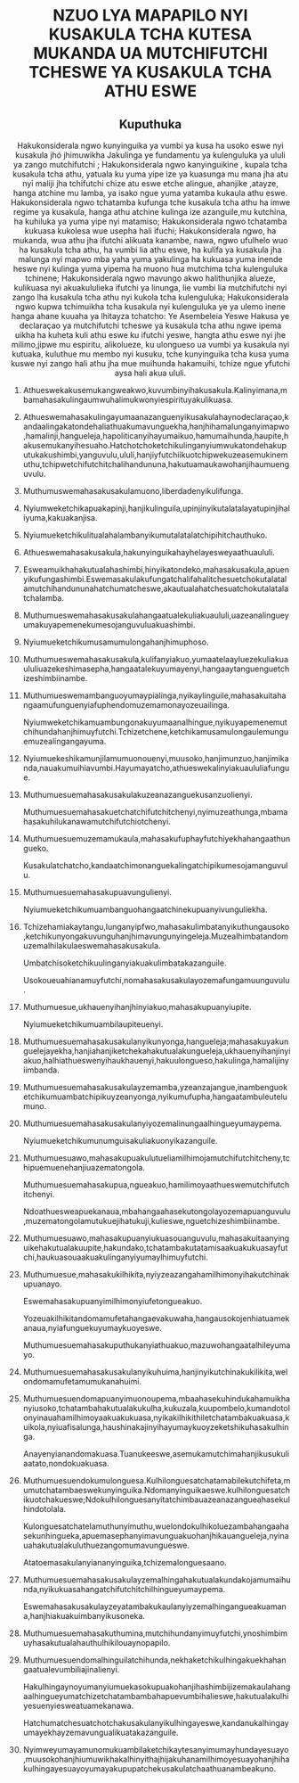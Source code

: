<h1 align='center'>NZUO LYA MAPAPILO NYI KUSAKULA TCHA KUTESA MUKANDA UA MUTCHIFUTCHI TCHESWE YA KUSAKULA TCHA ATHU ESWE</h1>
<h2 align='center'>Kuputhuka</h2>
<p align='center'>Hakukonsiderala ngwo kunyinguika ya vumbi ya kusa ha usoko eswe nyi kusakula jhó jhimuwikha
Jakulinga ye fundamentu ya kulenguluka ya ululi ya zango mutchifutchi ;
Hakukonsiderala ngwo kanyinguikine , kupala tcha kusakula tcha athu, yatuala ku yuma yipe ize ya kuasunga mu mana jha atu nyi maliji jha tchifutchi chize atu eswe etche alingue, ahanjike ,atayze, hanga atchine mu lamba, ya isako ngue yuma yatamba kukaula athu eswe.
Hakukonsiderala ngwo tchatamba kufunga tche kusakula tcha athu ha imwe regime ya kusakula, hanga athu atchine kulinga ize azanguile,mu kutchina, ha kuhiluka ya yuma yipe nyi matamiso;
Hakukonsiderala ngwo tchatamba kukuasa kukolesa wue usepha hali ifuchi;
Hakukonsiderala ngwo, ha mukanda, wua athu jha ifutchi alikuata kanambe, nawa, ngwo ufulhelo wuo ha kusakula tcha athu, ha vumbi lia athu eswe, ha kulifa ya kusakula jha malunga nyi mapwo mba yaha yuma yakulinga ha kukuasa yuma inende heswe nyi kulinga yuma yipema ha muono hua mutchima tcha kulenguluka tchinene;
Hakukonsiderala ngwo mavungo akwo halithunjika alueze, kulikuasa nyi akuakululieka ifutchi ya linunga, lie vumbi lia mutchifutchi nyi zango lha kusakula tcha athu nyi kukola tcha kulenguluka;
Hakukonsiderala ngwo kupwa tchimuikha tcha kusakula nyi kulenguluka ye ya ulemo inene hanga ahane kuuaha ya lhitayza tchatcho:
Ye Asembeleia Yeswe Hakusa ye declaraçao ya mutchifutchi tcheswe ya kusakula tcha athu ngwe ipema uikha ha kuheta kuli athu eswe ku ifutchi yeswe, hangta athu eswe nyi jhe milimo,jipwe mu espiritu, alikolueze, ku ulongueso ua vumbi ya kusakula nyi kutuaka, kuluthue mu membo nyi kusuku, tche kunyinguika tcha kusa yuma kuswe nyi zango hali athu jha mue muihunda hakamuihi, tchize ngue yfutchi aysa hali akua ululi.</p>
<ol>
  <li>
    <p>Athueswekakusemukangweakwo,kuvumbinyihakusakula.Kalinyimana,mbamahasakulingaumwuhalimukwonyiespirituyakulikuasa.</p>
  </li>
  <li>
    <p>Athueswemahasakulingayumaanazanguenyikusakulahaynodeclaraçao,kandaalingakatondehaliathuakumavunguekha,hanjhihamalunganyimapwo,hamalinji,hangueleja,hapoliticanyihayumaikuo,hamumaihunda,haupite,hakusemukanyihesuaho.Hatchotchoketchikulinganyiumwukatondehakuputukakushimbi,yanguvulu,ululi,hanjiyfutchiikuotchipwekuzeasemukinemuthu,tchipwetchifutchitchalihandununa,hakutuamaukawohanjihaumuenguvulu.</p>
  </li>
  <li>
    <p>Muthumuswemahasakusakulamuono,liberdadenyikulifunga.</p>
  </li>
  <li>
    <p>Nyiumweketchikapuakapinji,hanjikulinguila,upinjinyikutalatalayatupinjihaliyuma,kakuakanjisa.</p>
  </li>
  <li>
    <p>Nyiumueketchikulitualahalambanyikumutalatalatchipihitchauthuko.</p>
  </li>
  <li>
    <p>Athueswemahasakusakula,hakunyinguikahayhelayesweyaathuaululi.</p>
  </li>
  <li>
    <p>Esweamuikhahakutualahashimbi,hinyikatondeko,mahasakusakula,apuenyikufungashimbi.Eswemasakulakufungatchalifahalitchesuetchokutalatalamutchihandununahatchumatcheswe,akautualahatchesuatchokutalatalatchalamba.</p>
  </li>
  <li>
    <p>Muthumueswemahasakusakulahangaatualekuliakuaululi,uazeanalingueyumakuyapemenekumesojanguvuluakuashimbi.</p>
  </li>
  <li>
    <p>Nyiumueketchikumusamumulongahanjhimuphoso.</p>
  </li>
  <li>
    <p>Muthumueswemahasakusakula,kulifanyiakuo,yumaatelaayluezekuliakuaululiuazekeshimasepha,hangaatalekuyumayenyi,hangaaytanguenguetchizeshimbiinambe.</p>
  </li>
  <li>
    <p>Muthumueswemambanguoyumaypialinga,nyikaylinguile,mahasakuitahangaamufunguenyiafuphendomuzemamonayozeuailinga.</p>
    <p>Nyiumweketchikamuambungonakuyumaanalhingue,nyikuyapemenemutchihundahanjhimuyfutchi.Tchizetchene,ketchikamusamulongaulemunguemuzealingangayuma.</p>
  </li>
  <li>
    <p>Nyiumuekeshikamunjilamumuonouenyi,muusoko,hanjimunzuo,hanjimikanda,nauakumuihiavumbi.Hayumayatcho,athueswekalinyiakuaululiafungue.</p>
  </li>
  <li>
    <p>Muthumuesuemahasakusakulakuzeanazanguekusanzuolienyi.</p>
    <p>Muthumuesuemahasakuetchatchifutchitchenyi,nyimuzeathunga,mbamahasakuhilukanawamutchifutchiotchenyi.</p>
  </li>
  <li>
    <p>Muthumuesuemuzemamukaula,mahasakufuphayfutchiyekhahangaathungueko.</p>
    <p>Kusakulatchatcho,kandaatchimonanguekalingatchipikumesojamanguvulu.</p>
  </li>
  <li>
    <p>Muthumuesuemahasakupuavungulienyi.</p>
    <p>Nyiumueketchikumuambanguohangaatchinekupuanyivunguliekha.</p>
  </li>
  <li>
    <p>Tchizehamiakaytangu,lunganyipfwo,mahasakulimbatanyikuthungausoko,ketchikunyongakuvunguhanjhimavungunyingeleja.Muzealhimbatandomuzemalhilakulaeswemahasakusakula.</p>
    <p>Umbatchisoketchikuulinganyiakuakulimbatakazanguile.</p>
    <p>Usokoueuahianamuyfutchi,nomahasakusakulayozemafungamuunguvulu.</p>
  </li>
  <li>
    <p>Muthumuesue,ukhauenyihanjhinyiakuo,mahasakupuanyiupite.</p>
    <p>Nyiumueketchikumuambilaupiteuenyi.</p>
  </li>
  <li>
    <p>Muthumuesuemahasakusakulanyikunyonga,hangueleja;mahasakuyakunguelejayekha,hanjiahanjiketchekahakutualakungueleja,ukhauenyihanjinyiakuo,halhiathueswenyihaukhauenyi,hakuulongueso,hakulinga,hamalijinyiimbanda.</p>
  </li>
  <li>
    <p>Muthumuesuemahasakusakulayzemamba,yzeanzajangue,inambenguoketchikumuambatchipikuyzeanyonga,nyikumufupha,hangaatambuleutelumuno.</p>
  </li>
  <li>
    <p>Muthumuesuemahasakusakulanyiyozemalinungaalhingueyumaypema.</p>
    <p>Nyiumueketchikumunumguisakuliakuonyikazanguile.</p>
  </li>
  <li>
    <p>Muthumuesuawo,mahasakupuakulutueliamilhimojamutchifutchitcheny,tchipuemuenehanjiuazematongola.</p>
    <p>Muthumuesuemahasakupua,ngueakuo,hamilimoyaathueswemutchifutchitchenyi.</p>
    <p>Ndoathuesweapuekanaua,mbahangaahasekutongolayozemapuanguvulu,muzematongolamutukuejihatukuji,kulieswe,nguetchizeshimbiinambe.</p>
  </li>
  <li>
    <p>Muthumuesuawo,mahasakupuanyiukuasouanguvulu,mahasakuitaanyinguikehakutualakuupite,hakundako,tchatambakutatamisaakuakukuasayfutchi,haukuasouaakuakulinganyiyumaylhimuyfutchi.</p>
  </li>
  <li>
    <p>Muthumuesue,mahasakukilhikita,nyiyzeazangahamilhimonyihakutchinakupuanayo.</p>
    <p>Eswemahasakupuanyimilhimonyiufetongueakuo.</p>
    <p>Yozeuakilhikitandomamufetahangaevakuwaha,hangausokojenhiatuamekanaua,nyiafunguekuyumaykuoyeswe.</p>
    <p>Muthumuesuemahasakuputhukanyiathuakuo,mazuwohangaatalhileyumayo.</p>
  </li>
  <li>
    <p>Muthumuesuemahasakusakulanyikuhuima,hanjinyikutchinakukilikita,welondomamufetamumukanahuimi.</p>
  </li>
  <li>
    <p>Muthumuesuendomapuanyimuonoupema,mbaahasekuhindukahamuikhanyiusoko,tchatambahakutualakukulha,kukuzala,kuupombelo,kumandotolonyinauahamilhimoyaakuakukuasa,nyikakilhikithiletchatambakuakuasa,kuikola,nyiuafisalunga,haushinakajinyihayumaykuoyzeketshikuhasakulhinga.</p>
    <p>Anayenyianandomakuasa.Tuanukeeswe,asemukamutchimahanjikusukuliaatato,nondokuakuasa.</p>
  </li>
  <li>
    <p>Muthumuesuendokumulonguesa.Kulhilonguesatchatamabilekutchifeta,mumutchatambaeswekunyinguika.Ndomanyinguikaeswe.kulhilonguesatchikuotchakueswe;Ndokulhilonguesanyitatchimbauazeanazangueahasekulhindotolala.</p>
    <p>Kulonguesatchatelamuthunyimuthu,wuelondokulhikoluezambahangaahasekunhingueka,apuemasephanyimavunguakuohanjhikauangueleja,nyinauahakutualakuluthuezangomumavungueswe.</p>
    <p>Atatoemasakulanyiananyinguika,tchizemalonguesaano.</p>
  </li>
  <li>
    <p>Muthumuesuemahasakusakulayzemalhingahakutualakundakojamumaihunda,nyikukuasahangatchifutchitchilhingueyumaypema.</p>
    <p>Eswemahasakusakulayzeyatambakukaulanyiyzemalhingangueakuamana,hanjhiakuakuimbanyikusoneka.</p>
  </li>
  <li>
    <p>Muthumuesuemahasakuthumina,mutchihundanyimuyfutchi,ynoshimbimuyhasakutualahauthulhikilouaynopapilo.</p>
  </li>
  <li>
    <p>Muthumuesuendomalhinguilatchihunda,nekhaketchikulhingakuekhahangaatualevumbiliajinalienyi.</p>
    <p>Hakulhingaynoyumanyiumuekasokupuakohanjihashimbijizemakaulahangaalhingueyumatchizetchatambambahapuevumbihalieswe,hakutualakulhiyesuenyiesweatuamekanawa.</p>
    <p>Hatchumatchesuatchotchakusakulanyikulhingayeswe,kandanukalhingayumayekhayzemavungualikuatakazanguile.</p>
  </li>
  <li>
    <p>Nyimweyumayamunomukuambilaketchikaytesanyimumayhundayesuayo,muusokohanjhiumuwikhakalhinyithajhijakuhanamilhimoyesuayohanjhihakulhingayesuayoyumayakupupatchekusakulatchaathuanambeakuno.</p>
  </li>
</ol>